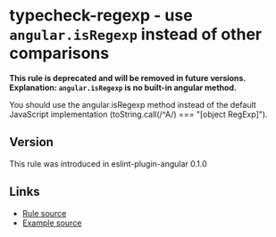 <!-- WARNING: Generated documentation. Edit docs and examples in the rule and examples file ('rules/typecheck-regexp.js', 'examples/typecheck-regexp.js'). -->

# typecheck-regexp - use `angular.isRegexp` instead of other comparisons

**This rule is deprecated and will be removed in future versions. Explanation: `angular.isRegexp` is no built-in angular method.**

You should use the angular.isRegexp method instead of the default JavaScript implementation (toString.call(/^A/) === "[object RegExp]").

## Version

This rule was introduced in eslint-plugin-angular 0.1.0

## Links

* [Rule source](../rules/typecheck-regexp.js)
* [Example source](../examples/typecheck-regexp.js)
